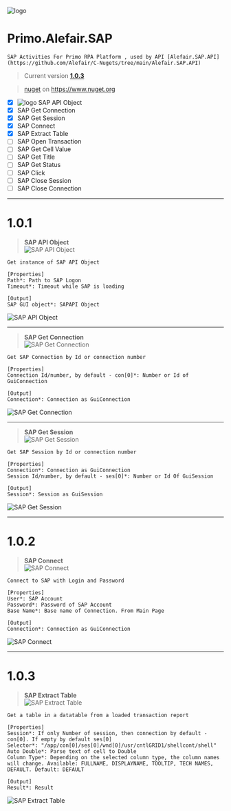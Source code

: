 ![logo](https://raw.githubusercontent.com/Alefair/C-Nugets/main/Alefair.SAP.API/Images/saplogo_nuget.png)
# Primo.Alefair.SAP

```
SAP Activities For Primo RPA Platform , used by API [Alefair.SAP.API](https://github.com/Alefair/C-Nugets/tree/main/Alefair.SAP.API)
```

>Current version **[1.0.3](https://github.com/Alefair/Primo.Alefair/blob/main/SAP/Packages/Primo.Alefair.SAP.1.0.3.nupkg)**
>

>[nuget](https://www.nuget.org/packages/Primo.Alefair.SAP/1.0.3) on https://www.nuget.org

- [x] ![logo](https://raw.githubusercontent.com/Alefair/Primo.Alefair/main/SAP/Images/saplogo_ico.png) SAP API Object
- [x] SAP Get Connection
- [x] SAP Get Session
- [x] SAP Connect
- [x] SAP Extract Table
- [ ] SAP Open Transaction
- [ ] SAP Get Cell Value
- [ ] SAP Get Title
- [ ] SAP Get Status
- [ ] SAP Click
- [ ] SAP Close Session
- [ ] SAP Close Connection

------------
# 1.0.1

> **SAP API Object**  
![SAP API Object](https://raw.githubusercontent.com/Alefair/Primo.Alefair/main/SAP/Images/SAP%20API%20Object%20Form.PNG)

```
Get instance of SAP API Object

[Properties]
Path*: Path to SAP Logon
Timeout*: Timeout while SAP is loading

[Output]
SAP GUI object*: SAPAPI Object
```
![SAP API Object](https://raw.githubusercontent.com/Alefair/Primo.Alefair/main/SAP/Images/SAP%20API%20Object%20Properties.PNG)

------------

> **SAP Get Connection**  
![SAP Get Connection](https://raw.githubusercontent.com/Alefair/Primo.Alefair/main/SAP/Images/SAP%20Get%20Connection%20Form.PNG)

```
Get SAP Connection by Id or connection number

[Properties]
Connection Id/number, by default - con[0]*: Number or Id of GuiConnection

[Output]
Connection*: Connection as GuiConnection
```
![SAP Get Connection](https://raw.githubusercontent.com/Alefair/Primo.Alefair/main/SAP/Images/SAP%20Get%20Connection%20Properties.PNG)

------------

> **SAP Get Session**  
![SAP Get Session](https://raw.githubusercontent.com/Alefair/Primo.Alefair/main/SAP/Images/SAP%20Get%20Session%20Form.PNG)

```
Get SAP Session by Id or connection number

[Properties]
Connection*: Connection as GuiConnection
Session Id/number, by default - ses[0]*: Number or Id Of GuiSession

[Output]
Session*: Session as GuiSession
```
![SAP Get Session](https://raw.githubusercontent.com/Alefair/Primo.Alefair/main/SAP/Images/SAP%20Get%20Session%20Properties.PNG)

------------

# 1.0.2

> **SAP Connect**  
![SAP Connect](https://raw.githubusercontent.com/Alefair/Primo.Alefair/main/SAP/Images/SAP%20Connect%20Form.PNG)

```
Connect to SAP with Login and Password

[Properties]
User*: SAP Account
Password*: Password of SAP Account
Base Name*: Base name of Connection. From Main Page

[Output]
Connection*: Connection as GuiConnection
```
![SAP Connect](https://raw.githubusercontent.com/Alefair/Primo.Alefair/main/SAP/Images/SAP%20Connect%20Properties.PNG)

------------

# 1.0.3

> **SAP Extract Table**  
![SAP Extract Table](https://raw.githubusercontent.com/Alefair/Primo.Alefair/main/SAP/Images/SAP%20Extract%20Table%20Form.PNG)

```
Get a table in a datatable from a loaded transaction report

[Properties]
Session*: If only Number of session, then connection by default - con[0]. If empty by default ses[0]
Selector*: "/app/con[0]/ses[0]/wnd[0]/usr/cntlGRID1/shellcont/shell"
Auto Double*: Parse text of cell to Double
Column Type*: Depending on the selected column type, the column names will change. Available: FULLNAME, DISPLAYNAME, TOOLTIP, TECH NAMES, DEFAULT. Default: DEFAULT

[Output]
Result*: Result
```
![SAP Extract Table](https://raw.githubusercontent.com/Alefair/Primo.Alefair/main/SAP/Images/SAP%20Extract%20Table%20Properties.PNG)
